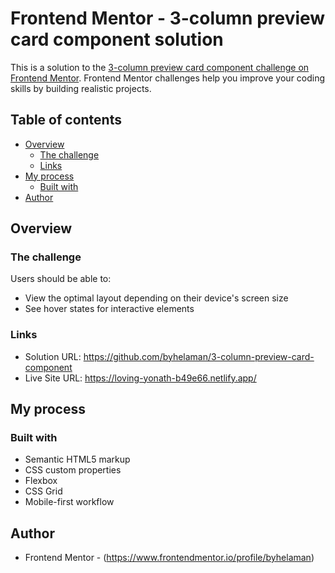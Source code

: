 # Frontend Mentor - 3-column preview card component solution

This is a solution to the [3-column preview card component challenge on Frontend Mentor](https://www.frontendmentor.io/challenges/3column-preview-card-component-pH92eAR2-). Frontend Mentor challenges help you improve your coding skills by building realistic projects. 

## Table of contents

- [Overview](#overview)
  - [The challenge](#the-challenge)
  - [Links](#links)
- [My process](#my-process)
  - [Built with](#built-with)
- [Author](#author)

## Overview

### The challenge

Users should be able to:

- View the optimal layout depending on their device's screen size
- See hover states for interactive elements

### Links

- Solution URL: https://github.com/byhelaman/3-column-preview-card-component
- Live Site URL: https://loving-yonath-b49e66.netlify.app/

## My process

### Built with

- Semantic HTML5 markup
- CSS custom properties
- Flexbox
- CSS Grid
- Mobile-first workflow

## Author
- Frontend Mentor - (https://www.frontendmentor.io/profile/byhelaman)